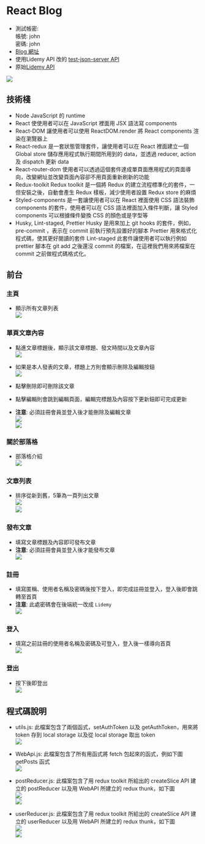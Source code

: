 # React Blog
* 測試帳密:  
帳號: john  
密碼: john
* [Blog 網址](https://chang-ching-chung.github.io/React-blog/#/)
* 使用Lidemy API 改的 [test-json-server API](https://test-json-server-300200.df.r.appspot.com/users)
* 原始[Lidemy API](https://github.com/Lidemy/lidemy-student-json-api-server)  

![](https://i.imgur.com/oJCpmfp.png)

## 技術棧
* Node
JavaScript 的 runtime
* React
使使用者可以在 JavaScript 裡面用 JSX 語法寫 components
* React-DOM
讓使用者可以使用 ReactDOM.render 將 React components 渲染在瀏覽器上 
* React-redux
是一套狀態管理套件，讓使用者可以在 React 裡面建立一個 Global store 儲存應用程式執行期間所用到的 data，並透過 reducer, action 及 dispatch 更新 data
* React-router-dom
使用者可以透過這個套件達成單頁面應用程式的頁面導向，改變網址並改變頁面內容卻不用頁面重新刷新的功能
* Redux-toolkit
Redux toolkit 是一個將 Redux 的建立流程標準化的套件，一但安裝之後，自動會產生 Redux 樣板，減少使用者設置 Redux store 的麻煩
* Styled-components
是一套讓使用者可以在 React 裡面使用 CSS 語法裝飾 components 的套件，使用者可以在 CSS 語法裡面加入條件判斷，讓 Styled components 可以根據條件變換 CSS 的顏色或是字型等
* Husky, Lint-staged, Prettier
Husky 是用來加上 git hooks 的套件，例如，pre-commit ，表示在 commit 前執行預先設置好的腳本
Prettier 用來格式化程式碼，使其更好閱讀的套件
Lint-staged 此套件讓使用者可以執行例如 prettier 腳本在 git add 之後還沒 commit 的檔案，在這裡我們用來將檔案在 commit 之前做程式碼格式化。

## 前台
### 主頁
* 顯示所有文章列表  
 ![](https://i.imgur.com/l3RTDD1.png)
### 單頁文章內容
* 點進文章標題後，顯示該文章標題、發文時間以及文章內容  
![](https://i.imgur.com/3RVB89u.png)

* 如果是本人發表的文章，標題上方則會顯示刪除及編輯按鈕  
![](https://i.imgur.com/o23dxkJ.png)
* 點擊刪除即可刪除該文章
* 點擊編輯則會跳到編輯頁面，編輯完標題及內容按下更新鈕即可完成更新
*  **注意**: 必須註冊會員並登入後才能刪除及編輯文章  
![](https://i.imgur.com/sl1js2A.png)  
![](https://i.imgur.com/OJDoM4W.png)
### 關於部落格
* 部落格介紹  
![](https://i.imgur.com/cODDqhi.png)
### 文章列表
* 排序從新到舊，5筆為一頁列出文章  
![](https://i.imgur.com/H2GdNlq.png)  
![](https://i.imgur.com/LuLvK58.png)
### 發布文章
* 填寫文章標題及內容即可發布文章
* **注意**: 必須註冊會員並登入後才能發布文章  
![](https://i.imgur.com/bZcs1d2.png)
### 註冊
* 填寫匿稱、使用者名稱及密碼後按下登入，即完成註冊並登入，登入後即會跳轉至首頁
* **注意**: 此處密碼會在後端統一改成 ```Lidemy```  
![](https://i.imgur.com/I730g1p.png)
### 登入
* 填寫之前註冊的使用者名稱及密碼及可登入，登入後一樣導向首頁  
![](https://i.imgur.com/HXvuHl5.png)
### 登出
* 按下後即登出  
![](https://i.imgur.com/aJ6mXkO.png)

## 程式碼說明
* utils.js: 此檔案包含了兩個函式，setAuthToken 以及 getAuthToken，用來將 token 存到 local storage 以及從 local storage 取出 token  
![](https://i.imgur.com/AAihMMu.png)

* WebApi.js: 此檔案包含了所有用函式將 fetch 包起來的函式，例如下圖 getPosts 函式  
![](https://i.imgur.com/eJdzsEM.png)

* postReducer.js: 此檔案包含了用 redux toolkit 所給出的 createSlice API 建立的 postReducer 以及用 WebAPI 所建立的 redux thunk，如下圖  
![](https://i.imgur.com/UUmRkz6.png)  
![](https://i.imgur.com/ry49m7L.png)
* userReducer.js: 此檔案包含了用 redux toolkit 所給出的 createSlice API 建立的 userReducer 以及用 WebAPI 所建立的 redux thunk，如下圖  
![](https://i.imgur.com/d0owtHe.png)  
![](https://i.imgur.com/WuX7Bev.png)


